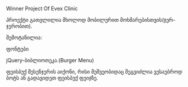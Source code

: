 Winner Project Of Evex Clinic


პროექტი გათვლილია მხოლოდ მობილურით მოხმარებისთვის(ჯერ-ჯერობით).

შემოტანილია:

ფონტები

jQuery-ბიბლიოთეკა.(Burger Menu)

ფეისბუქ მესენჯერის აიქონი, რისი მეშვეობიდაც შეგვიძლია ვესაუბროდ ბოტს ან გადავიდეთ ფეისბუქ ფეიჯზე.

